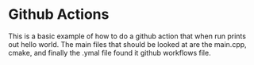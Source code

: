 # Github Actions

This is a basic example of how to do a github action that when run prints out hello world. The main files that should be looked at are the main.cpp, cmake, and finally the .ymal file found it github workflows file.
